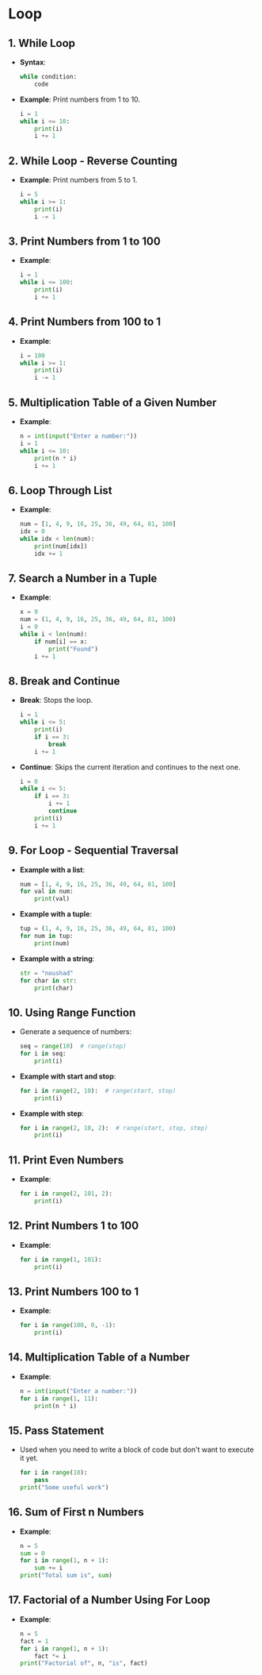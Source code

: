 # Loop

## 1. **While Loop**
   - **Syntax**:
     ```python
     while condition:
         code
     ```
   - **Example**: Print numbers from 1 to 10.
     ```python
     i = 1
     while i <= 10:
         print(i)
         i += 1
     ```

## 2. **While Loop - Reverse Counting**
   - **Example**: Print numbers from 5 to 1.
     ```python
     i = 5
     while i >= 1:
         print(i)
         i -= 1
     ```

## 3. **Print Numbers from 1 to 100**
   - **Example**:
     ```python
     i = 1
     while i <= 100:
         print(i)
         i += 1
     ```

## 4. **Print Numbers from 100 to 1**
   - **Example**:
     ```python
     i = 100
     while i >= 1:
         print(i)
         i -= 1
     ```

## 5. **Multiplication Table of a Given Number**
   - **Example**:
     ```python
     n = int(input("Enter a number:"))
     i = 1
     while i <= 10:
         print(n * i)
         i += 1
     ```

## 6. **Loop Through List**
   - **Example**:
     ```python
     num = [1, 4, 9, 16, 25, 36, 49, 64, 81, 100]
     idx = 0
     while idx < len(num):
         print(num[idx])
         idx += 1
     ```

## 7. **Search a Number in a Tuple**
   - **Example**:
     ```python
     x = 9
     num = (1, 4, 9, 16, 25, 36, 49, 64, 81, 100)
     i = 0
     while i < len(num):
         if num[i] == x:
             print("Found")
         i += 1
     ```

## 8. **Break and Continue**
   - **Break**: Stops the loop.
     ```python
     i = 1
     while i <= 5:
         print(i)
         if i == 3:
             break
         i += 1
     ```
   - **Continue**: Skips the current iteration and continues to the next one.
     ```python
     i = 0
     while i <= 5:
         if i == 3:
             i += 1
             continue
         print(i)
         i += 1
     ```

## 9. **For Loop - Sequential Traversal**
   - **Example with a list**:
     ```python
     num = [1, 4, 9, 16, 25, 36, 49, 64, 81, 100]
     for val in num:
         print(val)
     ```

   - **Example with a tuple**:
     ```python
     tup = (1, 4, 9, 16, 25, 36, 49, 64, 81, 100)
     for num in tup:
         print(num)
     ```

   - **Example with a string**:
     ```python
     str = "noushad"
     for char in str:
         print(char)
     ```

## 10. **Using Range Function**
   - Generate a sequence of numbers:
     ```python
     seq = range(10)  # range(stop)
     for i in seq:
         print(i)
     ```
   - **Example with start and stop**:
     ```python
     for i in range(2, 10):  # range(start, stop)
         print(i)
     ```
   - **Example with step**:
     ```python
     for i in range(2, 10, 2):  # range(start, stop, step)
         print(i)
     ```

## 11. **Print Even Numbers**
   - **Example**:
     ```python
     for i in range(2, 101, 2):
         print(i)
     ```

## 12. **Print Numbers 1 to 100**
   - **Example**:
     ```python
     for i in range(1, 101):
         print(i)
     ```

## 13. **Print Numbers 100 to 1**
   - **Example**:
     ```python
     for i in range(100, 0, -1):
         print(i)
     ```

## 14. **Multiplication Table of a Number**
   - **Example**:
     ```python
     n = int(input("Enter a number:"))
     for i in range(1, 11):
         print(n * i)
     ```

## 15. **Pass Statement**
   - Used when you need to write a block of code but don't want to execute it yet.
     ```python
     for i in range(10):
         pass
     print("Some useful work")
     ```

## 16. **Sum of First n Numbers**
   - **Example**:
     ```python
     n = 5
     sum = 0
     for i in range(1, n + 1):
         sum += i
     print("Total sum is", sum)
     ```

## 17. **Factorial of a Number Using For Loop**
   - **Example**:
     ```python
     n = 5
     fact = 1
     for i in range(1, n + 1):
         fact *= i
     print("Factorial of", n, "is", fact)
     ```

